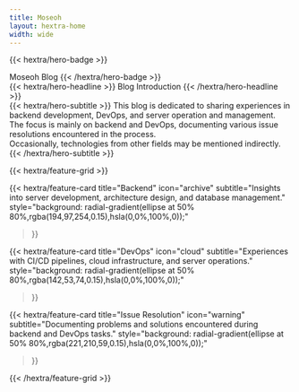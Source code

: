 ```yaml
---
title: Moseoh
layout: hextra-home
width: wide
---
```


{{< hextra/hero-badge >}}
  <div class="hx-w-2 hx-h-2 hx-rounded-full hx-bg-primary-400"></div>
  <span>Moseoh Blog</span>
{{< /hextra/hero-badge >}}

<div class="hx-mt-6 hx-mb-6">
{{< hextra/hero-headline >}}
  Blog Introduction
{{< /hextra/hero-headline >}}
</div>

<div class="hx-mb-12">
{{< hextra/hero-subtitle >}}
  This blog is dedicated to sharing experiences in backend development, DevOps, and server operation and management.<br/>
  The focus is mainly on backend and DevOps, documenting various issue resolutions encountered in the process.<br/>
  Occasionally, technologies from other fields may be mentioned indirectly.
{{< /hextra/hero-subtitle >}}
</div>

<div class="hx-mt-6"></div>

{{< hextra/feature-grid >}}

{{< hextra/feature-card
title="Backend"
icon="archive"
subtitle="Insights into server development, architecture design, and database management."
style="background: radial-gradient(ellipse at 50% 80%,rgba(194,97,254,0.15),hsla(0,0%,100%,0));"
>}}

{{< hextra/feature-card
title="DevOps"
icon="cloud"
subtitle="Experiences with CI/CD pipelines, cloud infrastructure, and server operations."
style="background: radial-gradient(ellipse at 50% 80%,rgba(142,53,74,0.15),hsla(0,0%,100%,0));"
>}}

{{< hextra/feature-card
title="Issue Resolution"
icon="warning"
subtitle="Documenting problems and solutions encountered during backend and DevOps tasks."
style="background: radial-gradient(ellipse at 50% 80%,rgba(221,210,59,0.15),hsla(0,0%,100%,0));"
>}}

{{< /hextra/feature-grid >}}
